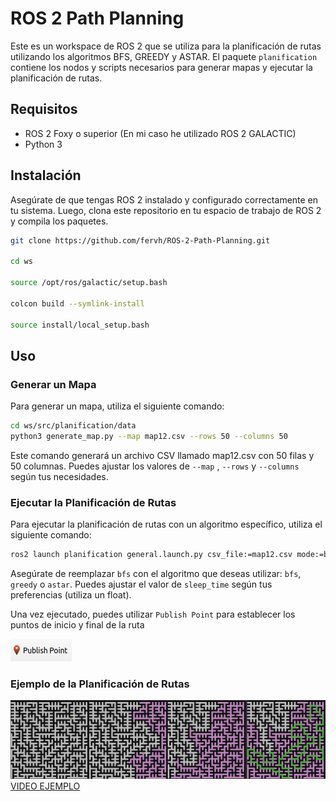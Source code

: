 # ROS 2 Path Planning

Este es un workspace de ROS 2 que se utiliza para la planificación de rutas utilizando los algoritmos BFS, GREEDY y ASTAR. El paquete `planification` contiene los nodos y scripts necesarios para generar mapas y ejecutar la planificación de rutas.

## Requisitos

- ROS 2 Foxy o superior (En mi caso he utilizado ROS 2 GALACTIC)
- Python 3


## Instalación

Asegúrate de que tengas ROS 2 instalado y configurado correctamente en tu sistema. Luego, clona este repositorio en tu espacio de trabajo de ROS 2 y compila los paquetes.

```bash
git clone https://github.com/fervh/ROS-2-Path-Planning.git

cd ws

source /opt/ros/galactic/setup.bash

colcon build --symlink-install

source install/local_setup.bash
```

## Uso

### Generar un Mapa

Para generar un mapa, utiliza el siguiente comando:
```bash
cd ws/src/planification/data
python3 generate_map.py --map map12.csv --rows 50 --columns 50
```
Este comando generará un archivo CSV llamado map12.csv con 50 filas y 50 columnas. Puedes ajustar los valores de `--map` , `--rows` y `--columns` según tus necesidades.

### Ejecutar la Planificación de Rutas

Para ejecutar la planificación de rutas con un algoritmo específico, utiliza el siguiente comando:
```bash
ros2 launch planification general.launch.py csv_file:=map12.csv mode:=bfs sleep_time:=0.01
```
Asegúrate de reemplazar `bfs` con el algoritmo que deseas utilizar: `bfs`, `greedy` o `astar`. Puedes ajustar el valor de `sleep_time` según tus preferencias (utiliza un float).

Una vez ejecutado, puedes utilizar `Publish Point` para establecer los puntos de inicio y final de la ruta

![Publish Point](media/img1.png)

### Ejemplo de la Planificación de Rutas
![Ejemplo](media/img6.png)
[VIDEO EJEMPLO](media/video1.mp4)
